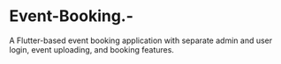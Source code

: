 # Event-Booking.-
A Flutter-based event booking application with separate admin and user login, event uploading, and booking features.
